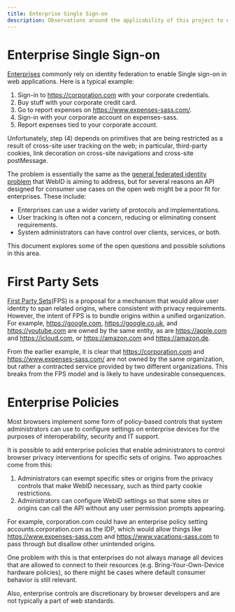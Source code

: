 ```yaml
---
title: Enterprise Single Sign-on
description: Observations around the applicability of this project to enterprise identity use cases.
---
```


# Enterprise Single Sign-on
[Enterprises](glossary.md#enterprise-context) commonly rely on identity federation to enable Single sign-on in web applications. Here is a typical example:

1. Sign-in to https://corporation.com with your corporate credentials.
1. Buy stuff with your corporate credit card.
1. Go to report expenses on https://www.expenses-sass.com/.
1. Sign-in with your corporate account on expenses-sass.
1. Report expenses tied to your corporate account.

Unfortunately, step (4) depends on primitives that are being restricted as a result of cross-site user tracking on the web; in particular, third-party cookies, link decoration on cross-site navigations and cross-site postMessage.

The problem is essentially the same as the [general federated identity problem](README.md#the-problem) that WebID is aiming to address, but for several reasons an API designed for consumer use cases on the open web might be a poor fit for enterprises. These include:
* Enterprises can use a wider variety of protocols and implementations.
* User tracking is often not a concern, reducing or eliminating consent requirements.
* System administrators can have control over clients, services, or both.

This document explores some of the open questions and possible solutions in this area.

# First Party Sets

[First Party Sets](https://github.com/WICG/first-party-sets)(FPS) is a proposal for a mechanism that would allow user identity to span related origins, where consistent with privacy requirements. However, the intent of FPS is to bundle origins within a unified organization. For example, https://google.com, https://google.co.uk, and https://youtube.com are owned by the same entity, as are https://apple.com and https://icloud.com, or https://amazon.com and https://amazon.de.

From the earlier example, it is clear that https://corporation.com and https://www.expenses-sass.com/ are not owned by the same organization, but rather a contracted service provided by two different organizations. This breaks from the FPS model and is likely to have undesirable consequences.

# Enterprise Policies

Most browsers implement some form of policy-based controls that system administrators can use to configure settings on enterprise devices for the purposes of interoperability, security and IT support.

It is possible to add enterprise policies that enable administrators to control browser privacy interventions for specific sets of origins. Two approaches come from this:
1. Administrators can exempt specific sites or origins from the privacy controls that make WebID necessary, such as third party cookie restrictions.
2. Administrators can configure WebID settings so that some sites or origins can call the API without any user permission prompts appearing.

For example, corporation.com could have an enterprise policy setting accounts.corporation.com as the IDP, which would allow things like https://www.expenses-sass.com and https://www.vacations-sass.com to pass through but disallow other unintended origins.

One problem with this is that enterprises do not always manage all devices that are allowed to connect to their resources (e.g. Bring-Your-Own-Device hardware policies), so there might be cases where default consumer behavior is still relevant.

Also, enterprise controls are discretionary by browser developers and are not typically a part of web standards.
